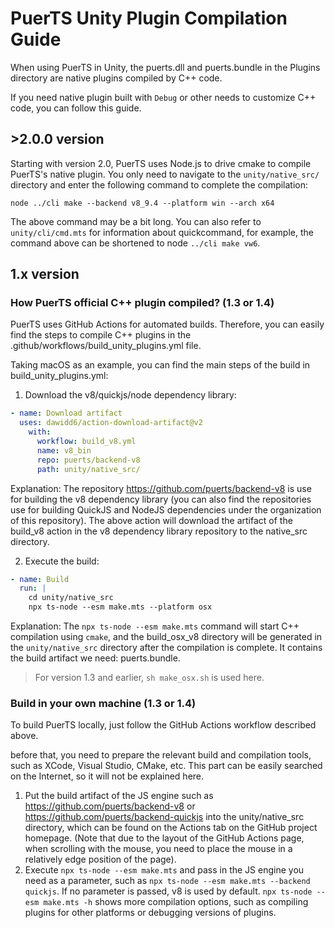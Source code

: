 # PuerTS Unity Plugin Compilation Guide
When using PuerTS in Unity, the puerts.dll and puerts.bundle in the Plugins directory are native plugins compiled by C++ code.

If you need native plugin built with `Debug` or other needs to customize C++ code, you can follow this guide.

## >2.0.0 version
Starting with version 2.0, PuerTS uses Node.js to drive cmake to compile PuerTS's native plugin. You only need to navigate to the `unity/native_src/` directory and enter the following command to complete the compilation:

```
node ../cli make --backend v8_9.4 --platform win --arch x64
```

The above command may be a bit long. You can also refer to `unity/cli/cmd.mts` for information about quickcommand, for example, the command above can be shortened to node `../cli make vw6`.

## 1.x version

### How PuerTS official C++ plugin compiled? (1.3 or 1.4)
PuerTS uses GitHub Actions for automated builds. Therefore, you can easily find the steps to compile C++ plugins in the .github/workflows/build_unity_plugins.yml file.

Taking macOS as an example, you can find the main steps of the build in build_unity_plugins.yml:

1. Download the v8/quickjs/node dependency library:
```yaml
- name: Download artifact
  uses: dawidd6/action-download-artifact@v2
    with:
      workflow: build_v8.yml
      name: v8_bin
      repo: puerts/backend-v8
      path: unity/native_src/
```
Explanation:
The repository https://github.com/puerts/backend-v8 is use for building the v8 dependency library (you can also find the repositories use for building QuickJS and NodeJS dependencies under the organization of this repository). The above action will download the artifact of the build_v8 action in the v8 dependency library repository to the native_src directory.

2. Execute the build:
```yaml
- name: Build
  run: |
    cd unity/native_src
    npx ts-node --esm make.mts --platform osx
```
Explanation:
The `npx ts-node --esm make.mts` command will start C++ compilation using `cmake`, and the build_osx_v8 directory will be generated in the `unity/native_src` directory after the compilation is complete. It contains the build artifact we need: puerts.bundle.

> For version 1.3 and earlier, `sh make_osx.sh` is used here.

### Build in your own machine (1.3 or 1.4)
To build PuerTS locally, just follow the GitHub Actions workflow described above.

before that, you need to prepare the relevant build and compilation tools, such as XCode, Visual Studio, CMake, etc. This part can be easily searched on the Internet, so it will not be explained here.

1. Put the build artifact of the JS engine such as https://github.com/puerts/backend-v8 or https://github.com/puerts/backend-quickjs into the unity/native_src directory, which can be found on the Actions tab on the GitHub project homepage. (Note that due to the layout of the GitHub Actions page, when scrolling with the mouse, you need to place the mouse in a relatively edge position of the page).
2. Execute `npx ts-node --esm make.mts` and pass in the JS engine you need as a parameter, such as `npx ts-node --esm make.mts --backend quickjs`. If no parameter is passed, v8 is used by default. `npx ts-node --esm make.mts -h` shows more compilation options, such as compiling plugins for other platforms or debugging versions of plugins.